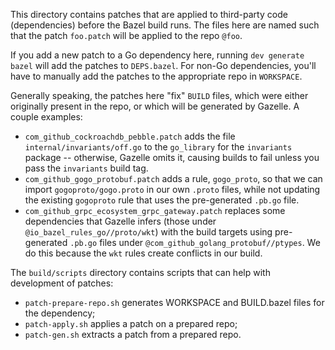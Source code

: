 This directory contains patches that are applied to third-party code
(dependencies) before the Bazel build runs. The files here are named such that
the patch `foo.patch` will be applied to the repo `@foo`.

If you add a new patch to a Go dependency here, running `dev generate bazel`
will add the patches to `DEPS.bazel`. For non-Go dependencies, you'll have to
manually add the patches to the appropriate repo in `WORKSPACE`.

Generally speaking, the patches here "fix" `BUILD` files, which were either
originally present in the repo, or which will be generated by Gazelle. A couple
examples:

* `com_github_cockroachdb_pebble.patch` adds the file
  `internal/invariants/off.go` to the `go_library` for the `invariants`
  package -- otherwise, Gazelle omits it, causing builds to fail unless you pass
  the `invariants` build tag.
* `com_github_gogo_protobuf.patch` adds a rule, `gogo_proto`, so that we can
  import `gogoproto/gogo.proto` in our own `.proto` files, while not updating
  the existing `gogoproto` rule that uses the pre-generated `.pb.go` file.
* `com_github_grpc_ecosystem_grpc_gateway.patch` replaces some dependencies that
  Gazelle infers (those under `@io_bazel_rules_go//proto/wkt`) with the build
  targets using pre-generated `.pb.go` files under
  `@com_github_golang_protobuf//ptypes`. We do this because the `wkt` rules
  create conflicts in our build.

The `build/scripts` directory contains scripts that can help with development of
patches:
* `patch-prepare-repo.sh` generates WORKSPACE and BUILD.bazel files for the
  dependency;
* `patch-apply.sh` applies a patch on a prepared repo;
* `patch-gen.sh` extracts a patch from a prepared repo.

